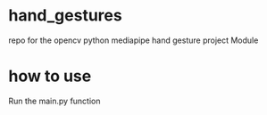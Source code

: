 # hand_gestures
repo for the opencv python mediapipe hand gesture project Module

# how to use
Run the main.py function
